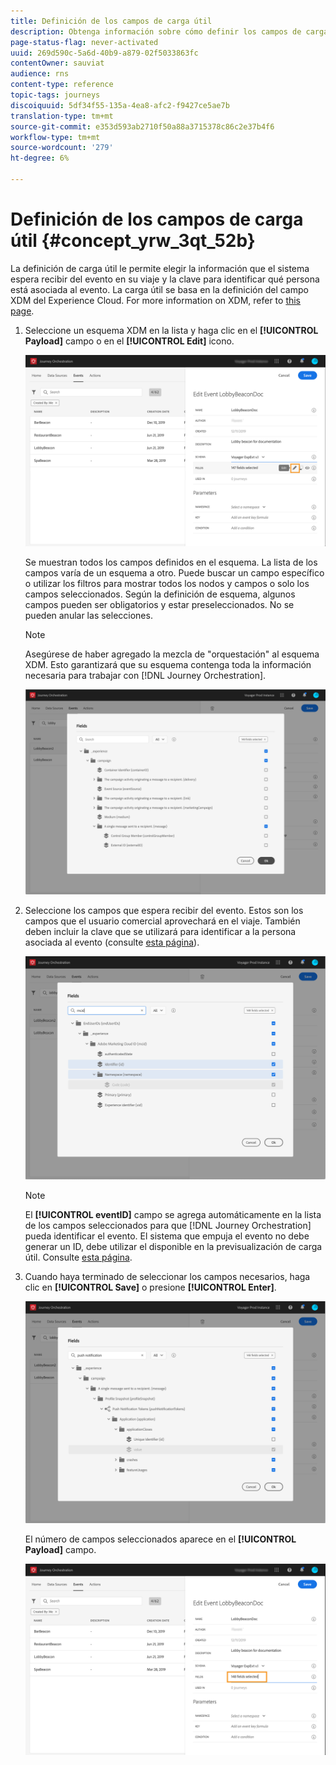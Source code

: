 ```yaml
---
title: Definición de los campos de carga útil
description: Obtenga información sobre cómo definir los campos de carga útil
page-status-flag: never-activated
uuid: 269d590c-5a6d-40b9-a879-02f5033863fc
contentOwner: sauviat
audience: rns
content-type: reference
topic-tags: journeys
discoiquuid: 5df34f55-135a-4ea8-afc2-f9427ce5ae7b
translation-type: tm+mt
source-git-commit: e353d593ab2710f50a88a3715378c86c2e37b4f6
workflow-type: tm+mt
source-wordcount: '279'
ht-degree: 6%

---
```



# Definición de los campos de carga útil {#concept_yrw_3qt_52b}

La definición de carga útil le permite elegir la información que el sistema espera recibir del evento en su viaje y la clave para identificar qué persona está asociada al evento. La carga útil se basa en la definición del campo XDM del Experience Cloud. For more information on XDM, refer to [this page](https://docs.adobe.com/content/help/es-ES/experience-platform/xdm/home.html).

1. Seleccione un esquema XDM en la lista y haga clic en el **[!UICONTROL Payload]** campo o en el **[!UICONTROL Edit]** icono.

   ![](../assets/journey8.png)

   Se muestran todos los campos definidos en el esquema. La lista de los campos varía de un esquema a otro. Puede buscar un campo específico o utilizar los filtros para mostrar todos los nodos y campos o solo los campos seleccionados. Según la definición de esquema, algunos campos pueden ser obligatorios y estar preseleccionados. No se pueden anular las selecciones.

   >[!NOTE]
   >
   >Asegúrese de haber agregado la mezcla de &quot;orquestación&quot; al esquema XDM. Esto garantizará que su esquema contenga toda la información necesaria para trabajar con [!DNL Journey Orchestration].

   ![](../assets/journey9.png)

1. Seleccione los campos que espera recibir del evento. Estos son los campos que el usuario comercial aprovechará en el viaje. También deben incluir la clave que se utilizará para identificar a la persona asociada al evento (consulte [esta página](../event/defining-the-event-key.md)).

   ![](../assets/journey10.png)

   >[!NOTE]
   >
   >El **[!UICONTROL eventID]** campo se agrega automáticamente en la lista de los campos seleccionados para que [!DNL Journey Orchestration] pueda identificar el evento. El sistema que empuja el evento no debe generar un ID, debe utilizar el disponible en la previsualización de carga útil. Consulte [esta página](../event/previewing-the-payload.md).

1. Cuando haya terminado de seleccionar los campos necesarios, haga clic en **[!UICONTROL Save]** o presione **[!UICONTROL Enter]**.

   ![](../assets/journey11.png)

   El número de campos seleccionados aparece en el **[!UICONTROL Payload]** campo.

   ![](../assets/journey12.png)
